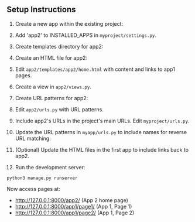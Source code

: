 
## Setup Instructions

1. Create a new app within the existing project:
2. Add 'app2' to INSTALLED_APPS in `myproject/settings.py`.

3. Create templates directory for app2:
4. Create an HTML file for app2:
5. Edit `app2/templates/app2/home.html` with content and links to app1 pages.

6. Create a view in `app2/views.py`.

7. Create URL patterns for app2:
8.  Edit `app2/urls.py` with URL patterns.

9. Include app2's URLs in the project's main URLs. Edit `myproject/urls.py`.

10. Update the URL patterns in `myapp/urls.py` to include names for reverse URL matching.

11. (Optional) Update the HTML files in the first app to include links back to app2.

12. Run the development server:
 ```
 python3 manage.py runserver
 ```

Now access  pages at:
- http://127.0.0.1:8000/app2/ (App 2 home page)
- http://127.0.0.1:8000/app1/page1/ (App 1, Page 1)
- http://127.0.0.1:8000/app1/page2/ (App 1, Page 2)
